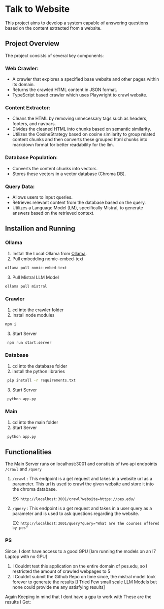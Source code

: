 # Talk to Website
This project aims to develop a system capable of answering questions based on the content extracted from a website.

## Project Overview
The project consists of several key components:

### Web Crawler:

* A crawler that explores a specified base website and other pages within its domain.
* Returns the crawled HTML content in JSON format.
* TypeScript based crawler which uses Playwright to crawl website.

### Content Extractor:

* Cleans the HTML by removing unnecessary tags such as headers, footers, and navbars.
* Divides the cleaned HTML into chunks based on semantic similarity.
* Utilizes the CosineStrategy based on cosine similarity to group related content chunks and then converts these grouped html chunks into markdown format for better readability for the llm.

### Database Population:

* Converts the content chunks into vectors.
* Stores these vectors in a vector database (Chroma DB).

### Query Data:

* Allows users to input queries.
* Retrieves relevant content from the database based on the query.
* Utilizes a Language Model (LM), specifically Mistral, to generate answers based on the retrieved context.


## Installion and Running
### Ollama
1. Install the Local Ollama from [Ollama](https://ollama.com/).
2. Pull embedding nomic-embed-text
  ```bash
  ollama pull nomic-embed-text
  ```
3. Pull Mistral LLM Model
  ```bash
  ollama pull mistral
  ```

### Crawler
1. cd into the crawler folder
2. Install node modules
  ```bash
  npm i
  ```
3. Start Server
 ```bash
  npm run start:server
  ```
### Database
1. cd into the database folder
2. install the python libraries
 ```bash
  pip install -r requirements.txt
  ```
3. Start Server
 ```bash
  python app.py
  ```

### Main
1. cd into the main folder
2. Start Server
 ```bash
  python app.py
  ```
## Functionalities

The Main Server runs on localhost:3001 and constists of two api endpoints `/crawl` and `/query`
1. `/crawl` : This endpoint is a get request and takes in a website url as a parameter. This url is used to crawl the given website and store it into the chroma database.

   EX: `http://localhost:3001/crawl?website=https://pes.edu/`
2. `/query` : This endpoint is a get request and takes in a user query as a parameter and is used to ask questions regarding the website.

   EX: `http://localhost:3001/query?query="What are the courses offered by pes"`

### PS
Since, I dont have access to a good GPU [Iam running the models on an I7 Laptop with no GPU]

1. I Couldnt test this application on the entire domain of pes.edu, so I restricted the amount of crawled webpages to 5
2. I Couldnt submit the Github Repo on time since, the mistral model took forever to generate the results [I Tried Few small scale LLM Models but none could provide me any satisfying results]

Again Keeping in mind that I dont have a gpu to work with These are the results I Got:

